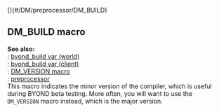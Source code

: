 []{#/DM/preprocessor/DM_BUILD}    
## DM_BUILD macro    
**See also:**    
:   [byond_build var (world)](/ref/world/var/byond_build/byond_build.md)    
:   [byond_build var (client)](/ref/client/var/byond_build/byond_build.md)    
:   [DM_VERSION macro](/ref/DM/preprocessor/DM_VERSION/DM_VERSION.md)    
:   [preprocessor](/ref/DM/preprocessor/preprocessor.md)    
This macro indicates the minor version of the compiler, which is useful    
during BYOND beta testing. More often, you will want to use the    
`DM_VERSION` macro instead, which is the major version.  
